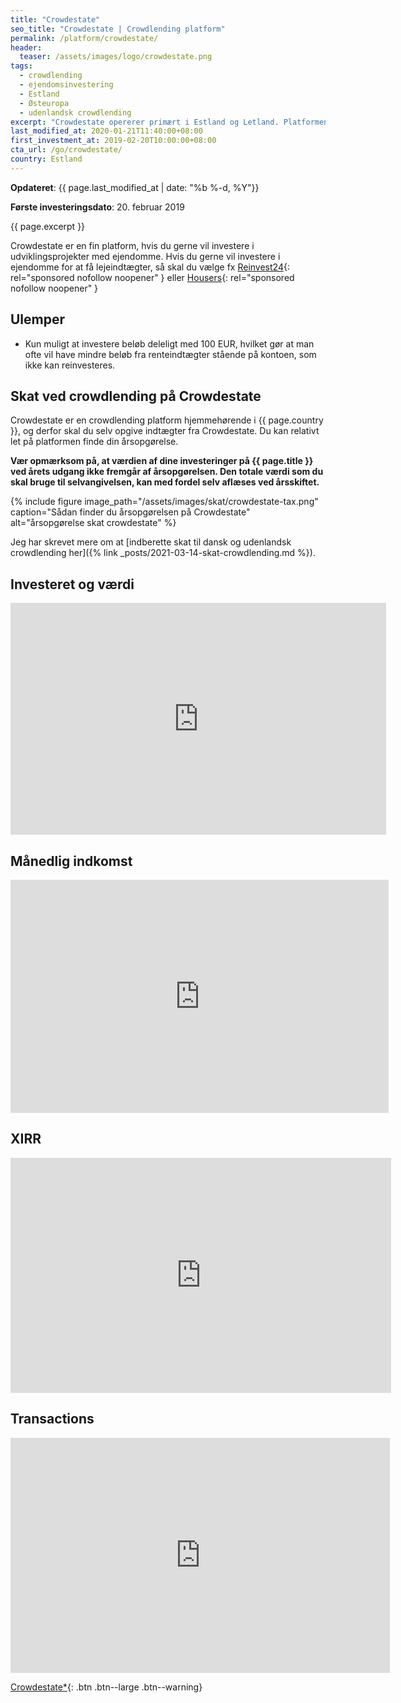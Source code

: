 ```yaml
---
title: "Crowdestate"
seo_title: "Crowdestate | Crowdlending platform"
permalink: /platform/crowdestate/
header:
  teaser: /assets/images/logo/crowdestate.png
tags:
  - crowdlending
  - ejendomsinvestering
  - Estland
  - Østeuropa
  - udenlandsk crowdlending
excerpt: "Crowdestate opererer primært i Estland og Letland. Platformen giver dig mulighed for at investere i udviklingsprojekter med ejendomme."
last_modified_at: 2020-01-21T11:40:00+08:00
first_investment_at: 2019-02-20T10:00:00+08:00
cta_url: /go/crowdestate/
country: Estland
---
```


**Opdateret**: {{ page.last_modified_at | date: "%b %-d, %Y"}}

**Første investeringsdato**: 20. februar 2019  

{{ page.excerpt }}

Crowdestate er en fin platform, hvis du gerne vil investere i udviklingsprojekter med ejendomme. Hvis du gerne vil investere i ejendomme for at få lejeindtægter, så skal du vælge fx [Reinvest24](/go/reinvest24/){: rel="sponsored nofollow noopener" } eller [Housers](/go/housers/){: rel="sponsored nofollow noopener" }

## Ulemper

- Kun muligt at investere beløb deleligt med 100 EUR, hvilket gør at man ofte vil have mindre beløb fra renteindtægter stående på kontoen, som ikke kan reinvesteres.

## Skat ved crowdlending på Crowdestate

Crowdestate er en crowdlending platform hjemmehørende i {{ page.country }}, og derfor skal du selv opgive indtægter fra Crowdestate. Du kan relativt let på platformen finde din årsopgørelse.

**Vær opmærksom på, at værdien af dine investeringer på  {{ page.title }} ved årets udgang ikke fremgår af årsopgørelsen. Den totale værdi som du skal bruge til selvangivelsen, kan med fordel selv aflæses ved årsskiftet.**

{% include figure image_path="/assets/images/skat/crowdestate-tax.png" caption="Sådan finder du årsopgørelsen på Crowdestate" alt="årsopgørelse skat crowdestate" %}

Jeg har skrevet mere om at [indberette skat til dansk og udenlandsk crowdlending her]({% link _posts/2021-03-14-skat-crowdlending.md %}).

## Investeret og værdi

<iframe width="601" height="371" seamless frameborder="0" scrolling="no" src="https://docs.google.com/spreadsheets/d/e/2PACX-1vQKZZbdj1cM5A4yCXjtjhxowXHoMhioXI-OR-mEPmmGgqQhcSr250VUM8SGVvRkWZziWUYleizmqAC2/pubchart?oid=1364585092&amp;format=image"></iframe>

## Månedlig indkomst

<iframe width="605" height="373" seamless frameborder="0" scrolling="no" src="https://docs.google.com/spreadsheets/d/e/2PACX-1vQKZZbdj1cM5A4yCXjtjhxowXHoMhioXI-OR-mEPmmGgqQhcSr250VUM8SGVvRkWZziWUYleizmqAC2/pubchart?oid=423819338&amp;format=image"></iframe>

## XIRR

<iframe width="609" height="376" seamless frameborder="0" scrolling="no" src="https://docs.google.com/spreadsheets/d/e/2PACX-1vQKZZbdj1cM5A4yCXjtjhxowXHoMhioXI-OR-mEPmmGgqQhcSr250VUM8SGVvRkWZziWUYleizmqAC2/pubchart?oid=1787840424&amp;format=image"></iframe>

## Transactions

<iframe width="607" height="376" seamless frameborder="0" scrolling="no" src="https://docs.google.com/spreadsheets/d/e/2PACX-1vQKZZbdj1cM5A4yCXjtjhxowXHoMhioXI-OR-mEPmmGgqQhcSr250VUM8SGVvRkWZziWUYleizmqAC2/pubchart?oid=1863803896&amp;format=image"></iframe>

[Crowdestate\*](/go/crowdestate/){: .btn .btn--large .btn--warning}
